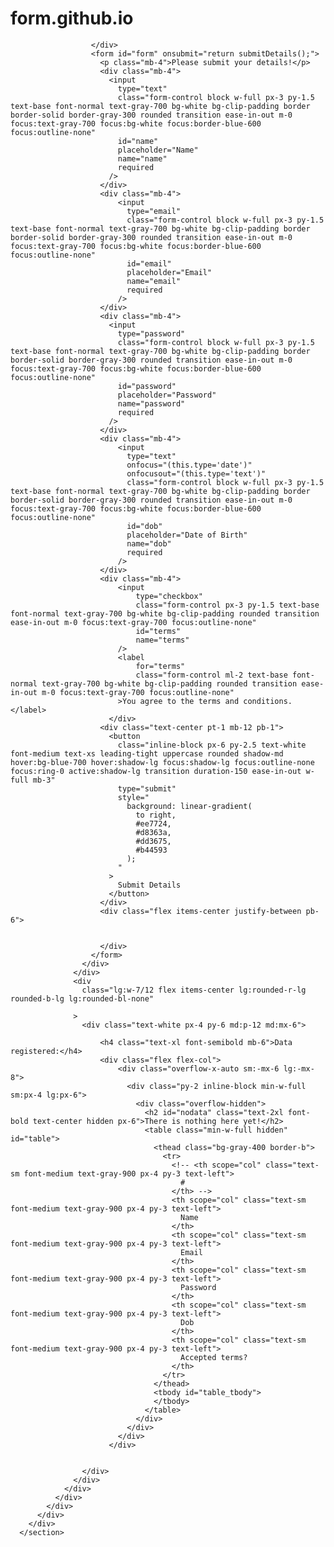 # form.github.io
<!DOCTYPE html>
<html lang="en">
<head>
    <meta charset="UTF-8">
    <meta http-equiv="X-UA-Compatible" content="IE=edge">
    <meta name="viewport" content="width=device-width, initial-scale=1.0">
    <title>WD101-Form</title>
    <script src="https://cdn.tailwindcss.com"></script>
    <script src="script.js"></script>
    <link rel="stylesheet" href="style.css">
</head>
<body>
    <section class="h-full gradient-form bg-gray-200 md:h-screen">
        <div class="container py-12 px-8 h-full">
          <div class="flex justify-center items-center flex-wrap h-full g-6 text-gray-800">
            <div class="xl:w-10/12">
              <div class="block bg-white shadow-lg rounded-lg">
                <div class="lg:flex lg:flex-wrap g-0">
                  <div class="lg:w-5/12 px-4 md:px-0">
                    <div class="md:p-12 md:mx-6">
                      <div class="text-center">
                        
                        
                      </div>
                      <form id="form" onsubmit="return submitDetails();">
                        <p class="mb-4">Please submit your details!</p>
                        <div class="mb-4">
                          <input
                            type="text"
                            class="form-control block w-full px-3 py-1.5 text-base font-normal text-gray-700 bg-white bg-clip-padding border border-solid border-gray-300 rounded transition ease-in-out m-0 focus:text-gray-700 focus:bg-white focus:border-blue-600 focus:outline-none"
                            id="name"
                            placeholder="Name"
                            name="name"
                            required
                          />
                        </div>
                        <div class="mb-4">
                            <input
                              type="email"
                              class="form-control block w-full px-3 py-1.5 text-base font-normal text-gray-700 bg-white bg-clip-padding border border-solid border-gray-300 rounded transition ease-in-out m-0 focus:text-gray-700 focus:bg-white focus:border-blue-600 focus:outline-none"
                              id="email"
                              placeholder="Email"
                              name="email"
                              required
                            />
                        </div>
                        <div class="mb-4">
                          <input
                            type="password"
                            class="form-control block w-full px-3 py-1.5 text-base font-normal text-gray-700 bg-white bg-clip-padding border border-solid border-gray-300 rounded transition ease-in-out m-0 focus:text-gray-700 focus:bg-white focus:border-blue-600 focus:outline-none"
                            id="password"
                            placeholder="Password"
                            name="password"
                            required
                          />
                        </div>
                        <div class="mb-4">
                            <input
                              type="text" 
                              onfocus="(this.type='date')"
                              onfocusout="(this.type='text')"
                              class="form-control block w-full px-3 py-1.5 text-base font-normal text-gray-700 bg-white bg-clip-padding border border-solid border-gray-300 rounded transition ease-in-out m-0 focus:text-gray-700 focus:bg-white focus:border-blue-600 focus:outline-none"
                              id="dob"
                              placeholder="Date of Birth"
                              name="dob"
                              required
                            />
                        </div>
                        <div class="mb-4">
                            <input
                                type="checkbox"
                                class="form-control px-3 py-1.5 text-base font-normal text-gray-700 bg-white bg-clip-padding rounded transition ease-in-out m-0 focus:text-gray-700 focus:outline-none"
                                id="terms"
                                name="terms"
                            />
                            <label 
                                for="terms" 
                                class="form-control ml-2 text-base font-normal text-gray-700 bg-white bg-clip-padding rounded transition ease-in-out m-0 focus:text-gray-700 focus:outline-none"
                            >You agree to the terms and conditions.</label>
                          </div>
                        <div class="text-center pt-1 mb-12 pb-1">
                          <button
                            class="inline-block px-6 py-2.5 text-white font-medium text-xs leading-tight uppercase rounded shadow-md hover:bg-blue-700 hover:shadow-lg focus:shadow-lg focus:outline-none focus:ring-0 active:shadow-lg transition duration-150 ease-in-out w-full mb-3"
                            type="submit"
                            style="
                              background: linear-gradient(
                                to right,
                                #ee7724,
                                #d8363a,
                                #dd3675,
                                #b44593
                              );
                            "
                          >
                            Submit Details
                          </button>
                        </div>
                        <div class="flex items-center justify-between pb-6">
                          
                         
                        </div>
                      </form>
                    </div>
                  </div>
                  <div
                    class="lg:w-7/12 flex items-center lg:rounded-r-lg rounded-b-lg lg:rounded-bl-none"
                    
                  >
                    <div class="text-white px-4 py-6 md:p-12 md:mx-6">
                      
                        <h4 class="text-xl font-semibold mb-6">Data registered:</h4>
                        <div class="flex flex-col">
                            <div class="overflow-x-auto sm:-mx-6 lg:-mx-8">
                              <div class="py-2 inline-block min-w-full sm:px-4 lg:px-6">
                                <div class="overflow-hidden">
                                  <h2 id="nodata" class="text-2xl font-bold text-center hidden px-6">There is nothing here yet!</h2>
                                  <table class="min-w-full hidden" id="table">
                                    <thead class="bg-gray-400 border-b">
                                      <tr>
                                        <!-- <th scope="col" class="text-sm font-medium text-gray-900 px-4 py-3 text-left">
                                          #
                                        </th> -->
                                        <th scope="col" class="text-sm font-medium text-gray-900 px-4 py-3 text-left">
                                          Name
                                        </th>
                                        <th scope="col" class="text-sm font-medium text-gray-900 px-4 py-3 text-left">
                                          Email
                                        </th>
                                        <th scope="col" class="text-sm font-medium text-gray-900 px-4 py-3 text-left">
                                          Password
                                        </th>
                                        <th scope="col" class="text-sm font-medium text-gray-900 px-4 py-3 text-left">
                                          Dob
                                        </th>
                                        <th scope="col" class="text-sm font-medium text-gray-900 px-4 py-3 text-left">
                                          Accepted terms?
                                        </th>
                                      </tr>
                                    </thead>
                                    <tbody id="table_tbody">
                                    </tbody>
                                  </table>
                                </div>
                              </div>
                            </div>
                          </div>


                    </div>
                  </div>
                </div>
              </div>
            </div>
          </div>
        </div>
      </section>
</body>
</html>
